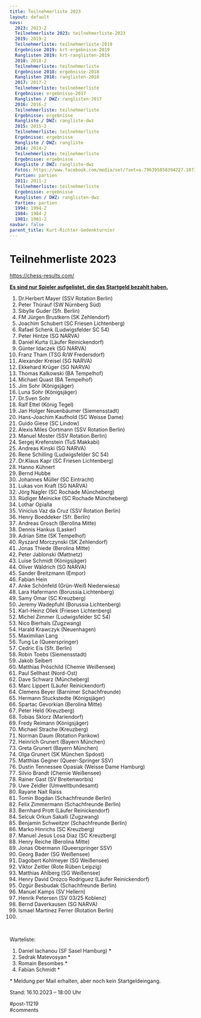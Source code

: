 ```yaml
---
title: Teilnehmerliste 2023 
layout: default
navs:
  2023: 2023-2
  Teilnehmerliste 2023: teilnehmerliste-2023
  2019: 2019-2
  Teilnehmerliste: teilnehmerliste-2019
  Ergebnisse 2019: krt-ergebnisse-2019
  Ranglisten 2019: krt-ranglisten-2019
  2018: 2018-2
  Teilnehmerliste: teilnehmerliste
  Ergebnisse 2018: ergebnisse-2018
  Ranglisten 2018: ranglisten-2018
  2017: 2017-2
  Teilnehmerliste: teilnehmerliste
  Ergebnisse: ergebnisse-2017
  Ranglisten / DWZ: ranglisten-2017
  2016: 2016-2
  Teilnehmerliste: teilnehmerliste
  Ergebnisse: ergebnisse
  Rangliste / DWZ: rangliste-dwz
  2015: 2015-2
  Teilnehmerliste: teilnehmerliste
  Ergebnisse: ergebnisse
  Rangliste / DWZ: rangliste
  2014: 2014-2
  Teilnehmerliste: teilnehmerliste
  Ergebnisse: ergebnisse
  Rangliste / DWZ: rangliste-dwz
  Fotos: https://www.facebook.com/media/set/?set=a.796395850394227.1073741841.214119148621903&type=1
  Partien: partien
  2011: 2011-2
  Teilnehmerliste: teilnehmerliste
  Ergebnisse: ergebnisse
  Ranglisten / DWZ: ranglisten-dwz
  Partien: partien
  1994: 1994-2
  1984: 1984-2
  1981: 1981-2
navbar: false
parent_title: Kurt-Richter-Gedenkturnier
---
```

<div class="post-11219 page type-page status-publish hentry" id="post-11219">
<h1 class="entry-title">Teilnehmerliste 2023</h1>
<div class="entry-content">
<p><a href="https://chess-results.com/tnr798052.aspx?lan=0" rel="noopener" target="_blank">https://chess-results.com/</a></p>
<p><strong><span style="text-decoration: underline;">Es sind nur Spieler aufgelistet, die das Startgeld bezahlt haben.</span></strong></p>
<ol>
<li>Dr.Herbert Mayer (SSV Rotation Berlin)</li>
<li>Peter Thürauf (SW Nürnberg Süd)</li>
<li>Sibylle Guder (Sfr. Berlin)</li>
<li>FM Jürgen Brustkern (SK Zehlendorf)</li>
<li>Joachim Schubert (SC Friesen Lichtenberg)</li>
<li>Rafael Schenk (Ludwigsfelder SC 54)</li>
<li>Peter Hintze (SG NARVA)</li>
<li>Daniel Kurta (Läufer Reinickendorf)</li>
<li>Günter Idaczek (SG NARVA)</li>
<li>Franz Tham (TSG R/W Fredersdorf)</li>
<li>Alexander Kreisel (SG NARVA)</li>
<li>Ekkehard Krüger (SG NARVA)</li>
<li>Thomas Kalkowski (BA Tempelhof)</li>
<li>Michael Quast (BA Tempelhof)</li>
<li>Jim Sohr (Königsjäger)</li>
<li>Luna Sohr (Königsjäger)</li>
<li>Dr.Sven Sohr</li>
<li>Ralf Ettel (König Tegel)</li>
<li>Jan Holger Neuenbäumer (Siemensstadt)</li>
<li>Hans-Joachim Kaufhold (SC Weisse Dame)</li>
<li>Guido Giese (SC Lindow)</li>
<li>Alexis Miles Oortmann (SSV Rotation Berlin)</li>
<li>Manuel Moster (SSV Rotation Berlin)</li>
<li>Sergej Krefenstein (TuS Makkabi)</li>
<li>Andreas Kinski (SG NARVA)</li>
<li>Rene Schilling (Ludwigsfelder SC 54)</li>
<li>Dr.Klaus Kapr (SC Friesen Lichtenberg)</li>
<li>Hanno Kühnert</li>
<li>Bernd Hubbe</li>
<li>Johannes Müller (SC Eintracht)</li>
<li>Lukas von Kraft (SG NARVA)</li>
<li>Jörg Nagler (SC Rochade Müncheberg)</li>
<li>Rüdiger Meinicke (SC Rochade Müncheberg)</li>
<li>Lothar Opialla</li>
<li>Vinicius Vaz da Cruz (SSV Rotation Berlin)</li>
<li>Henry Boeddeker (Sfr. Berlin)</li>
<li>Andreas Grosch (Berolina Mitte)</li>
<li>Dennis Hankus (Lasker)</li>
<li>Adrian Sitte (SK Tempelhof)</li>
<li>Ryszard Morczynski (SK Zehlendorf)</li>
<li>Jonas Thiede (Berolina Mitte)</li>
<li>Peter Jablonski (Mattnetz)</li>
<li>Luise Schmidt (Königsjäger)</li>
<li>Oliver Wäldrich (SG NARVA)</li>
<li>Sander Breitzmann (Empor)</li>
<li>Fabian Hein</li>
<li>Anke Schönfeld (Grün-Weiß Niederwiesa)</li>
<li>Lara Hafermann (Borussia Lichtenberg)</li>
<li>Samy Omar (SC Kreuzberg)</li>
<li>Jeremy Wadepfuhl (Borussia Lichtenberg)</li>
<li>Karl-Heinz Ollek (Friesen Lichtenberg)</li>
<li>Michel Zimmer (Ludwigsfelder SC 54)</li>
<li>Nico Bierhals (Zugzwang)</li>
<li>Harald Krawczyk (Neuenhagen)</li>
<li>Maximilian Lang</li>
<li>Tung Le (Queerspringer)</li>
<li>Cedric Eis (Sfr. Berlin)</li>
<li>Robin Toebs (Siemensstadt)</li>
<li>Jakob Seibert</li>
<li>Matthias Pröschild (Chemie Weißensee)</li>
<li>Paul Sellhast (Nord-Ost)</li>
<li>Dave Schwarz (Müncheberg)</li>
<li>Marc Lippert (Läufer Reinickendorf)</li>
<li>Clemens Beyer (Barnimer Schachfreunde)</li>
<li>Hermann Stuckstedte (Königsjäger)</li>
<li>Spartac Gevorkian (Berolina Mitte)</li>
<li>Peter Held (Kreuzberg)</li>
<li>Tobias Sklorz (Mariendorf)</li>
<li>Fredy Reimann (Königsjäger)</li>
<li>Michael Strache (Kreuzberg)</li>
<li>Norman Daum (Rotation Pankow)</li>
<li>Heinrich Grunert (Bayern München)</li>
<li>Greta Grunert (Bayern München)</li>
<li>Olga Grunert (SK München Spdost)</li>
<li>Matthias Gegner (Queer-Springer SSV)</li>
<li>Dustin Tennessee Opasiak (Weisse Dame Hamburg)</li>
<li>Silvio Brandt (Chemie Weißensee)</li>
<li>Rainer Gast (SV Breitenworbis)</li>
<li>Uwe Zeidler (Umweltbundesamt)</li>
<li>Rayane Nait Raiss</li>
<li>Tomin Bogdan (Schachfreunde Berlin)</li>
<li>Felix Zimmermann (Schachfreunde Berlin)</li>
<li>Bernhard Prott (Läufer Reinickendorf)</li>
<li>Selcuk Orkun Sakalli (Zugzwang)</li>
<li>Benjamin Schweitzer (Schachfreunde Berlin)</li>
<li>Marko Hinrichs (SC Kreuzberg)</li>
<li>Manuel Jesus Losa Diaz (SC Kreuzberg)</li>
<li>Henry Reiche (Berolina Mitte)</li>
<li>Jonas Obermann (Queerspringer SSV)</li>
<li>Georg Bader (SG Weißensee)</li>
<li>Dagobert Kohlmeyer (SG Weißensee)</li>
<li>Viktor Zeitler (Rote Rüben Leipzig)</li>
<li>Matthias Ahlberg (SG Weißensee)</li>
<li>Henry David Orozco Rodriguez (Läufer Reinickendorf)</li>
<li>Özgür Besbudak (Schachfreunde Berlin)</li>
<li>Manuel Kamps (SV Hellern)</li>
<li>Henrik Petersen (SV 03/25 Koblenz)</li>
<li>Bernd Daverkausen (SG NARVA)</li>
<li>Ismael Martínez Ferrer (Rotation Berlin)</li>
<li></li>
</ol>
<p> </p>
<p>Warteliste:</p>
<ol>
<li>Daniel Iachanou (SF Sasel Hamburg) *</li>
<li>Sedrak Matevosyan *</li>
<li>Romain Besombes *</li>
<li>Fabian Schmidt *</li>
</ol>
<p>* Meldung per Mail erhalten, aber noch kein Startgeldeingang.</p>
<p>Stand: 16.10.2023 – 18:00 Uhr</p>
</div><!-- .entry-content -->
</div> #post-11219 
<div id="comments">
</div> #comments 
